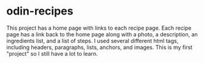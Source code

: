 # odin-recipes
This project has a home page with links to each recipe page. Each recipe page has a link back to the home page along with a photo, a description, an ingredients list, and a list of steps. I used several different html tags, including headers, paragraphs, lists, anchors, and images. This is my first "project" so I still have a lot to learn.